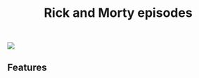 <h1 align="center"><strong>Rick and Morty episodes</strong></h1>

<br />

![](https://imgur.com/ousyQaC.png)

## Features
